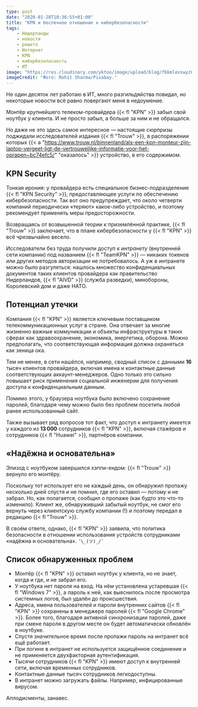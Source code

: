 ```yaml
---
type: post
date: "2020-01-28T10:36:55+01:00"
title: "KPN и беспечное отношение к кибербезопасности"
tags:
    - Нидерланды
    - новости
    - решето
    - Интернет
    - KPN
    - кибербезопасность
    - ИТ
image: "https://res.cloudinary.com/yktoo/image/upload/blog/fbkmlevswyz8ghuo61vh.jpg"
imageCredit: "Фото: Rohit Sharma/Pixabay."
---
```


Не один десяток лет работаю в ИТ, много разгильдяйства повидал, но некоторые новости всё равно повергают меня в недоумение.

Монтёр крупнейшего телеком-провайдера {{< fl "KPN" >}} забыл свой ноутбук у клиента. И не просто забыл, а больше за ним и не обращался.

Но даже не это здесь самое интересное — настоящие сюрпризы поджидали исследователей издания {{< fl "Trouw" >}}, в распоряжении которых {{< a "https://www.trouw.nl/binnenland/als-een-kpn-monteur-zijn-laptop-vergeet-ligt-de-vertrouwelijke-informatie-voor-het-oprapen~bc74efc5/" "оказалось" >}} устройство, в его содержимом.

<!--more-->

## KPN Security

Тонкая ирония: у провайдера есть специальное бизнес-подразделение {{< fl "KPN Security" >}}, предоставляющее услуги по обеспечению кибербезопасности. Так вот оно предупреждает, что около четверти компаний периодически «теряют» какое-либо устройство, и поэтому рекомендует применять меры предосторожности.

Возвращаясь от возвышенной теории к приземлённой практике, {{< fl "Trouw" >}} заключает, что в плане кибербезопасности у {{< fl "KPN" >}} всё чрезвычайно весело.

Исследователи без труда получили доступ к *интранету* (внутренней сети компании) под названием {{< fl "TeamKPN" >}} — никаких токенов или других методов авторизации не потребовалось. А уж в интранете можно было разгуляться: нашлось множество конфиденциальных документов таких клиентов провайдера как правительство Нидерландов, {{< fl "AIVD" >}} (служба разведки), минобороны, Королевский дом и даже НАТО.

## Потенциал утечки

Компания {{< fl "KPN" >}} является ключевым поставщиком телекоммуникационных услуг в стране. Она отвечает за многие жизненно важные коммуникации и объекты инфраструктуры в таких сферах как здравоохранение, экономика, энергетика, оборона. Можно предполагать, что соответствующая информация должна охраняться как зеница ока.

Тем не менее, в сети нашёлся, например, сводный список с данными **16** тысяч клиентов провайдера, включая имена и контактные данные соответствующих аккаунт-менеджеров. Одно только это сильно повышает риск применения социальной инженерии для получения доступа к конфиденциальным данным.

Помимо этого, у браузера ноутбука было включено сохранение паролей, благодаря чему можно было без проблем посетить любой ранее использованный сайт.

Также вызывает ряд вопросов тот факт, что доступ к интранету имеется у каждого из **13 000** сотрудников {{< fl "KPN" >}}, включая стажёров и сотрудников {{< fl "Huawei" >}}, партнёров компании.

## «Надёжна и основательна»

Эпизод с ноутбуком завершился хэппи-ендом: {{< fl "Trouw" >}} вернуло его монтёру.

Поскольку тот использует его не каждый день, он обнаружил пропажу несколько дней спустя и не помнил, где его оставил — потому и не забрал. Но, как полагается, сообщил о пропаже (как будто это что-то изменило). Клиент же, обнаруживший забытый ноутбук, не смог его вернуть через клиентскую службу компании (!) и поэтому передал в редакцию {{< fl "Trouw" >}}.

В своём ответе, однако, {{< fl "KPN" >}} заявила, что политика безопасности в отношении использования устройств сотрудниками «надёжна и основательна». `¯\_(ツ)_/¯`

## Список обнаруженных проблем

* Монтёр {{< fl "KPN" >}} оставил ноутбук у клиента, но не знает, когда и где, и не забрал его.
* У ноутбука нет пароля на вход. На нём установлена устаревшая {{< fl "Windows 7" >}}, а пароль к ней, как выяснилось после просмотра системных логов, был удалён до происшествия.
* Адреса, имена пользователей и пароли внутренних сайтов {{< fl "KPN" >}} сохранены в менеджере паролей {{< fl "Google Chrome" >}}. Более того, благодаря активной синхронизации паролей, даже при смене пароля в другом месте он будет автоматически обновлён в ноутбуке.
* Спустя значительное время после пропажи пароль на интранет всё ещё работает.
* При логине в интранет не используется защищённое соединение и не применяется двухфакторная аутентификация.
* Тысячи сотрудников {{< fl "KPN" >}} имеют доступ к внутренней сети, включая временных сотрудников.
* Контактные данные тысяч сотрудников легкодоступны.
* В интранет можно загружать файлы. Например, инфицированные вирусом.

Аплодисменты, занавес.
